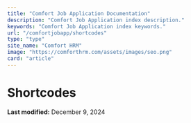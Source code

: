 ```yaml
---
title: "Comfort Job Application Documentation"
description: "Comfort Job Application index description."
keywords: "Comfort Job Application index keywords."
url: "/comfortjobapp/shortcodes"
type: "type"
site_name: "Comfort HRM"
image: "https://comforthrm.com/assets/images/seo.png"
card: "article"
---
```

# Shortcodes


**Last modified:** December 9, 2024
